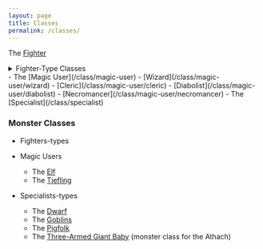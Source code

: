 ```yaml
---
layout: page
title: Classes
permalink: /classes/
---
```


The [Fighter](/class/fighter)
<details markdown="1">
  <summary>Fighter-Type Classes</summary>
  - The [Centaur/Horse](/class/fighter/centaur)
  - The [Cyclops](/class/fighter/cyclopskin)
  - The [Mutant](/class/fighter/mutant)
  - The [Ogre](/class/fighter/ogre)
  - The [Cacus/Bodybuilder](/class/fighter/cacus)
</details>
- The [Magic User](/class/magic-user)
  - [Wizard](/class/magic-user/wizard)
  - [Cleric](/class/magic-user/cleric)
  - [Diabolist](/class/magic-user/diabolist)
  - [Necromancer](/class/magic-user/necromancer)
- The [Specialist](/class/specialist)

### Monster Classes

- Fighters-types

- Magic Users
  - The [Elf](/class/magic-user/elf)
  - The [Tiefling](/class/magic-user/tiefling)
- Specialists-types
  - The [Dwarf](/class/specialist/dwarf)
  - The [Goblins](/class/specialist/many-goblins)
  - The [Pigfolk](/class/specialist/pigfolk)
  - The [Three-Armed Giant Baby](/class/specialist/athach) (monster class for the Athach)
